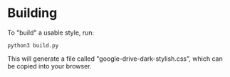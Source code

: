 # Building

To "build" a usable style, run:

    python3 build.py

This will generate a file called "google-drive-dark-stylish.css", which can be copied into your browser.

